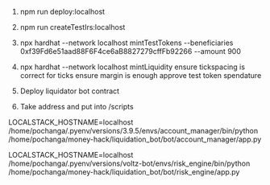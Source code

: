 1) npm run deploy:localhost
2) npm run createTestIrs:localhost
3) npx hardhat --network localhost mintTestTokens --beneficiaries 0xf39Fd6e51aad88F6F4ce6aB8827279cffFb92266 --amount 900
4) npx hardhat --network localhost mintLiquidity
 ensure tickspacing is correct for ticks
 ensure margin is enough
 approve test token spendature


1) Deploy liquidator bot contract
2) Take address and put into /scripts



LOCALSTACK_HOSTNAME=localhost /home/pochanga/.pyenv/versions/3.9.5/envs/account_manager/bin/python /home/pochanga/money-hack/liquidation_bot/bot/account_manager/app.py

LOCALSTACK_HOSTNAME=localhost /home/pochanga/.pyenv/versions/voltz-bot/envs/risk_engine/bin/python /home/pochanga/money-hack/liquidation_bot/bot/risk_engine/app.py